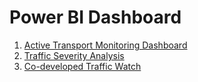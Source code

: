# Power BI Dashboard

1. [Active Transport Monitoring Dashboard](https://app.powerbi.com/view?r=eyJrIjoiNjQ1Y2E2NWQtMjhmNy00MjUyLWJjNDMtOTkxOGE1NTIxMzQxIiwidCI6ImJkMDNhNzM1LTJhYTMtNGNjYS05NzIyLTJhZTQ5MjlhYjNlYyIsImMiOjEwfQ%3D%3D)
2. [Traffic Severity Analysis](https://app.powerbi.com/view?r=eyJrIjoiZGMwYTY2Y2UtNWI5Yy00ZmJkLTgwNmQtNjVlNDMyNmMyNzI0IiwidCI6ImJkMDNhNzM1LTJhYTMtNGNjYS05NzIyLTJhZTQ5MjlhYjNlYyIsImMiOjEwfQ%3D%3D)
3. [Co-developed Traffic Watch](https://app.powerbi.com/view?r=eyJrIjoiY2U5ZjY2M2QtZGRkMC00N2UyLWJlNWEtNzQyZjM1ZjNlZGFmIiwidCI6ImJkMDNhNzM1LTJhYTMtNGNjYS05NzIyLTJhZTQ5MjlhYjNlYyIsImMiOjEwfQ%3D%3D)
